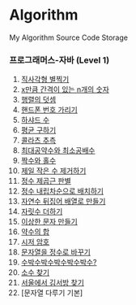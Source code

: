 # Algorithm

My Algorithm Source Code Storage



### 프로그래머스-자바 (Level 1)

1. [직사각형 별찍기](https://github.com/namhyun99/Algorithm/blob/main/programers/src/javaprac/level1/Ex01.java)
2. [x만큼 간격이 있는 n개의 숫자](https://github.com/namhyun99/Algorithm/blob/main/programers/src/javaprac/level1/Ex02.java)
3. [행렬의 덧셈](https://github.com/namhyun99/Algorithm/blob/main/programers/src/javaprac/level1/Ex03.java)
4. [핸드폰 번호 가리기](https://github.com/namhyun99/Algorithm/blob/main/programers/src/javaprac/level1/Ex04.java)
5. [하샤드 수](https://github.com/namhyun99/Algorithm/blob/main/programers/src/javaprac/level1/Ex05.java)
6. [평균 구하기](https://github.com/namhyun99/Algorithm/blob/main/programers/src/javaprac/level1/Ex06.java)
7. [콜라츠 추측](https://github.com/namhyun99/Algorithm/blob/main/programers/src/javaprac/level1/Ex07.java)
8. [최대공약수와 최소공배수](https://github.com/namhyun99/Algorithm/blob/main/programers/src/javaprac/level1/Ex08.java)
9. [짝수와 홀수](https://github.com/namhyun99/Algorithm/blob/main/programers/src/javaprac/level1/Ex09.java)
10. [제일 작은 수 제거하기](https://github.com/namhyun99/Algorithm/blob/main/programers/src/javaprac/level1/Ex10.java)
11. [정수 제곱근 판별](https://github.com/namhyun99/Algorithm/blob/main/programers/src/javaprac/level1/Ex11.java)
12. [정수 내립차순으로 배치하기](https://github.com/namhyun99/Algorithm/blob/main/programers/src/javaprac/level1/Ex12.java)
13. [자연수 뒤집어 배열로 만들기]()
14. [자릿수 더하기]()
15. [이상한 문자 만들기]()
16. [약수의 합]()
17. [시저 암호]()
18. [문자열을 정수로 바꾸기]()
19. [수박수박수박수박수박수?]()
20. [소수 찾기]()
21. [서울에서 김서방 찾기]()
22. [문자열 다루기 기본]




 




